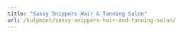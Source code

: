 ```yaml
---
title: "Sassy Snippers Hair & Tanning Salon"
url: /kulpmont/sassy-snippers-hair-and-tanning-salon/
---
```

